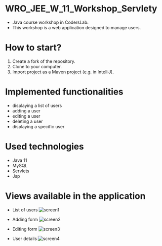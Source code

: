 # WRO_JEE_W_11_Workshop_Servlety
* Java course workshop in CodersLab.
* This workshop is a web application designed to manage users.
# How to start?
1. Create a fork of the repository.
2. Clone to your computer.
3. Import project as a Maven project (e.g. in IntelliJ).
# Implemented functionalities
* displaying a list of users
* adding a user
* editing a user
* deleting a user
* displaying a specific user
# Used technologies
* Java 11
* MySQL
* Servlets
* Jsp
# Views available in the application
* List of users
![screen1](https://user-images.githubusercontent.com/72383528/131841873-eee4ada2-2623-41a3-9d10-631ae0c7f9be.png)

* Adding form
![screen2](https://user-images.githubusercontent.com/72383528/131841997-971d99e4-5756-446c-8f37-540726b49c92.png)

* Editing form
![screen3](https://user-images.githubusercontent.com/72383528/131842013-1c613e1c-fe38-410d-93a9-aa8a7b7b34f6.png)

* User details
![screen4](https://user-images.githubusercontent.com/72383528/131842063-f05922aa-61e3-47b9-a2f3-aec49bee4857.png)
